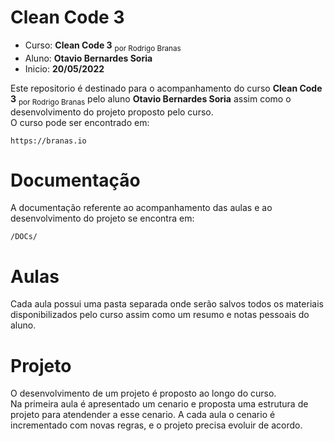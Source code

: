 # Clean Code 3

- Curso: **Clean Code 3** <sub>por Rodrigo Branas</sub>
- Aluno: **Otavio Bernardes Soria**
- Inicio: **20/05/2022**

Este repositorio é destinado para o acompanhamento do curso **Clean Code 3** <sub>por Rodrigo Branas</sub> pelo aluno **Otavio Bernardes Soria** assim como o desenvolvimento do projeto proposto pelo curso.  
O curso pode ser encontrado em:  
```
https://branas.io
```  


# Documentação
A documentação referente ao acompanhamento das aulas e ao desenvolvimento do projeto se encontra em:  
```
/DOCs/
```


# Aulas
Cada aula possui uma pasta separada onde serão salvos todos os materiais disponibilizados pelo curso assim como um resumo e notas pessoais do aluno.


# Projeto
O desenvolvimento de um projeto é proposto ao longo do curso.  
Na primeira aula é apresentado um cenario e proposta uma estrutura de projeto para atendender a esse cenario.
A cada aula o cenario é incrementado com novas regras, e o projeto precisa evoluir de acordo.  
